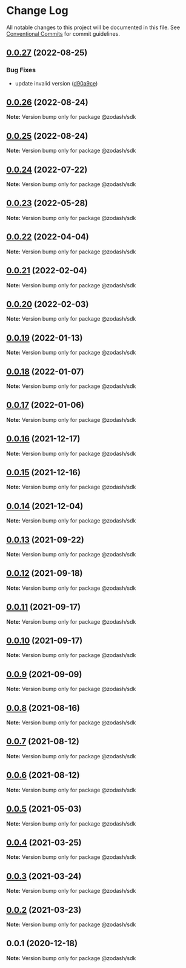 # Change Log

All notable changes to this project will be documented in this file.
See [Conventional Commits](https://conventionalcommits.org) for commit guidelines.

## [0.0.27](https://github.com/zcorky/zodash/compare/@zodash/sdk@0.0.26...@zodash/sdk@0.0.27) (2022-08-25)


### Bug Fixes

* update invalid version ([d90a9ce](https://github.com/zcorky/zodash/commit/d90a9ce507f14e4de10a506ba36231d7f4956b69))





## [0.0.26](https://github.com/zcorky/zodash/compare/@zodash/sdk@0.0.25...@zodash/sdk@0.0.26) (2022-08-24)

**Note:** Version bump only for package @zodash/sdk





## [0.0.25](https://github.com/zcorky/zodash/compare/@zodash/sdk@0.0.24...@zodash/sdk@0.0.25) (2022-08-24)

**Note:** Version bump only for package @zodash/sdk





## [0.0.24](https://github.com/zcorky/zodash/compare/@zodash/sdk@0.0.23...@zodash/sdk@0.0.24) (2022-07-22)

**Note:** Version bump only for package @zodash/sdk





## [0.0.23](https://github.com/zcorky/zodash/compare/@zodash/sdk@0.0.22...@zodash/sdk@0.0.23) (2022-05-28)

**Note:** Version bump only for package @zodash/sdk





## [0.0.22](https://github.com/zcorky/zodash/compare/@zodash/sdk@0.0.21...@zodash/sdk@0.0.22) (2022-04-04)

**Note:** Version bump only for package @zodash/sdk





## [0.0.21](https://github.com/zcorky/zodash/compare/@zodash/sdk@0.0.20...@zodash/sdk@0.0.21) (2022-02-04)

**Note:** Version bump only for package @zodash/sdk





## [0.0.20](https://github.com/zcorky/zodash/compare/@zodash/sdk@0.0.19...@zodash/sdk@0.0.20) (2022-02-03)

**Note:** Version bump only for package @zodash/sdk





## [0.0.19](https://github.com/zcorky/zodash/compare/@zodash/sdk@0.0.18...@zodash/sdk@0.0.19) (2022-01-13)

**Note:** Version bump only for package @zodash/sdk





## [0.0.18](https://github.com/zcorky/zodash/compare/@zodash/sdk@0.0.17...@zodash/sdk@0.0.18) (2022-01-07)

**Note:** Version bump only for package @zodash/sdk





## [0.0.17](https://github.com/zcorky/zodash/compare/@zodash/sdk@0.0.16...@zodash/sdk@0.0.17) (2022-01-06)

**Note:** Version bump only for package @zodash/sdk





## [0.0.16](https://github.com/zcorky/zodash/compare/@zodash/sdk@0.0.15...@zodash/sdk@0.0.16) (2021-12-17)

**Note:** Version bump only for package @zodash/sdk





## [0.0.15](https://github.com/zcorky/zodash/compare/@zodash/sdk@0.0.14...@zodash/sdk@0.0.15) (2021-12-16)

**Note:** Version bump only for package @zodash/sdk





## [0.0.14](https://github.com/zcorky/zodash/compare/@zodash/sdk@0.0.13...@zodash/sdk@0.0.14) (2021-12-04)

**Note:** Version bump only for package @zodash/sdk





## [0.0.13](https://github.com/zcorky/zodash/compare/@zodash/sdk@0.0.12...@zodash/sdk@0.0.13) (2021-09-22)

**Note:** Version bump only for package @zodash/sdk





## [0.0.12](https://github.com/zcorky/zodash/compare/@zodash/sdk@0.0.11...@zodash/sdk@0.0.12) (2021-09-18)

**Note:** Version bump only for package @zodash/sdk





## [0.0.11](https://github.com/zcorky/zodash/compare/@zodash/sdk@0.0.10...@zodash/sdk@0.0.11) (2021-09-17)

**Note:** Version bump only for package @zodash/sdk





## [0.0.10](https://github.com/zcorky/zodash/compare/@zodash/sdk@0.0.9...@zodash/sdk@0.0.10) (2021-09-17)

**Note:** Version bump only for package @zodash/sdk





## [0.0.9](https://github.com/zcorky/zodash/compare/@zodash/sdk@0.0.8...@zodash/sdk@0.0.9) (2021-09-09)

**Note:** Version bump only for package @zodash/sdk





## [0.0.8](https://github.com/zcorky/zodash/compare/@zodash/sdk@0.0.7...@zodash/sdk@0.0.8) (2021-08-16)

**Note:** Version bump only for package @zodash/sdk





## [0.0.7](https://github.com/zcorky/zodash/compare/@zodash/sdk@0.0.6...@zodash/sdk@0.0.7) (2021-08-12)

**Note:** Version bump only for package @zodash/sdk





## [0.0.6](https://github.com/zcorky/zodash/compare/@zodash/sdk@0.0.5...@zodash/sdk@0.0.6) (2021-08-12)

**Note:** Version bump only for package @zodash/sdk





## [0.0.5](https://github.com/zcorky/zodash/compare/@zodash/sdk@0.0.4...@zodash/sdk@0.0.5) (2021-05-03)

**Note:** Version bump only for package @zodash/sdk





## [0.0.4](https://github.com/zcorky/zodash/compare/@zodash/sdk@0.0.3...@zodash/sdk@0.0.4) (2021-03-25)

**Note:** Version bump only for package @zodash/sdk





## [0.0.3](https://github.com/zcorky/zodash/compare/@zodash/sdk@0.0.2...@zodash/sdk@0.0.3) (2021-03-24)

**Note:** Version bump only for package @zodash/sdk





## [0.0.2](https://github.com/zcorky/zodash/compare/@zodash/sdk@0.0.1...@zodash/sdk@0.0.2) (2021-03-23)

**Note:** Version bump only for package @zodash/sdk





## 0.0.1 (2020-12-18)

**Note:** Version bump only for package @zodash/sdk
